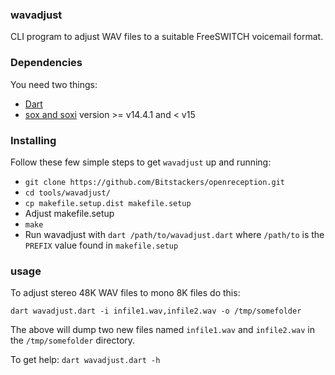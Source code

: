 ### wavadjust
CLI program to adjust WAV files to a suitable FreeSWITCH voicemail format.

### Dependencies
You need two things:

* [Dart](https://www.dartlang.org/)
* [sox and soxi](http://sox.sourceforge.net/) version >= v14.4.1 and < v15

### Installing
Follow these few simple steps to get `wavadjust` up and running:

* `git clone https://github.com/Bitstackers/openreception.git`
* `cd tools/wavadjust/`
* `cp makefile.setup.dist makefile.setup`
* Adjust makefile.setup
* `make`
* Run wavadjust with `dart /path/to/wavadjust.dart` where `/path/to` is the
`PREFIX` value found in `makefile.setup`

### usage
To adjust stereo 48K WAV files to mono 8K files do this:

`dart wavadjust.dart -i infile1.wav,infile2.wav -o /tmp/somefolder`

The above will dump two new files named `infile1.wav` and `infile2.wav` in the
`/tmp/somefolder` directory.

To get help: `dart wavadjust.dart -h`
